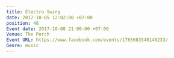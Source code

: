 ```yaml
---
title: Electro Swing
date: 2017-10-05 12:02:00 +07:00
position: 48
Event date: 2017-10-08 21:00:00 +07:00
Venue: The Porch
Event URL: https://www.facebook.com/events/1765683540140233/
Genre: music
---
```


